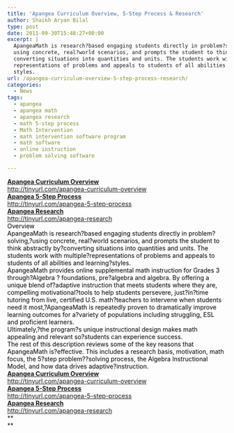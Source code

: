 ```yaml
---
title: 'Apangea Curriculum Overview, 5-Step Process & Research'
author: Shaikh Aryan Bilal
type: post
date: 2011-09-30T15:48:27+00:00
excerpt: |
  ApangeaMath is research?based engaging students directly in problem?solving,
  using concrete, real?world scenarios, and prompts the student to think abstractly by
  converting situations into quantities and units. The students work with multiple
  representations of problems and appeals to students of all abilities and learning
  styles.
url: /apangea-curriculum-overview-5-step-process-research/
categories:
  - News
tags:
  - apangea
  - apangea math
  - apangea research
  - math 5-step process
  - Math Intervention
  - math intervention software program
  - math software
  - online instruction
  - problem solving software

---
```

<a title="Apangea Curriculum Overview" href="http://tinyurl.com/apangea-curriculum-overview" target="_blank" rel="noopener"><strong>Apangea Curriculum Overview</strong></a>  
<a title="Apangea Curriculum Overview" href="http://tinyurl.com/apangea-curriculum-overview" target="_blank" rel="noopener">http://tinyurl.com/apangea-curriculum-overview</a>  
<a title="Apangea 5-Step Process" href="http://tinyurl.com/apangea-5-step-process" target="_blank" rel="noopener"><strong>Apangea 5-Step Process</strong></a>  
<a title="Apangea 5-Step Process" href="http://tinyurl.com/apangea-5-step-process" target="_blank" rel="noopener">http://tinyurl.com/apangea-5-step-process<strong> </strong></a>  
<a href="http://tinyurl.com/apangea-research" target="_blank" rel="noopener"><strong>Apangea Research</strong></a>  
<a href="http://tinyurl.com/apangea-research" target="_blank" rel="noopener">http://tinyurl.com/apangea-research</a>  
<span style="color: #000000;">Overview</span>  
<span style="color: #000000;">ApangeaMath is research?based engaging students directly in problem?solving,?using concrete, real?world scenarios, and prompts the student to think abstractly by?converting situations into quantities and units. The students work with multiple?representations of problems and appeals to students of all abilities and learning?styles.</span>  
<span style="color: #000000;">ApangeaMath provides online supplemental math instruction for Grades 3 through?Algebra ? foundations, pre?algebra and algebra. By offering a unique blend of?adaptive instruction that meets students where they are, compelling motivational?tools to help students persevere, just?in?time tutoring from live, certified U.S. math?teachers to intervene when students need it most,?ApangeaMath is repeatedly proven to dramatically improve learning outcomes for a?variety of populations including struggling, ESL and proficient learners.</span>  
<span style="color: #000000;">Ultimately,?the program?s unique instructional design makes math appealing and relevant so?students can experience success.</span>  
<span style="color: #000000;">The rest of this description reviews some of the key reasons that ApangeaMath is?effective. This includes a research basis, motivation, math focus, the 5?step problem??solving process, the Algebra Instructional Model, and how data drives adaptive?instruction.</span>  
<a title="Apangea Curriculum Overview" href="http://tinyurl.com/apangea-curriculum-overview" target="_blank" rel="noopener"><strong>Apangea Curriculum Overview</strong></a>  
<a title="Apangea Curriculum Overview" href="http://tinyurl.com/apangea-curriculum-overview" target="_blank" rel="noopener">http://tinyurl.com/apangea-curriculum-overview</a>  
<a title="Apangea 5-Step Process" href="http://tinyurl.com/apangea-5-step-process" target="_blank" rel="noopener"><strong>Apangea 5-Step Process</strong></a>  
<a title="Apangea 5-Step Process" href="http://tinyurl.com/apangea-5-step-process" target="_blank" rel="noopener">http://tinyurl.com/apangea-5-step-process</a>  
<a title="Apangea Research" href="http://tinyurl.com/apangea-research" target="_blank" rel="noopener"><strong>Apangea Research</strong></a>  
<a title="Apangea Research" href="http://tinyurl.com/apangea-research" target="_blank" rel="noopener">http://tinyurl.com/apangea-research</a>  
**  
**